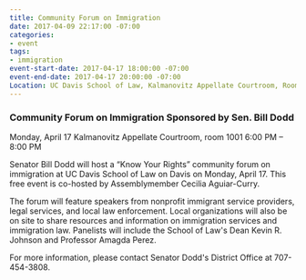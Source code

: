 ```yaml
---
title: Community Forum on Immigration
date: 2017-04-09 22:17:00 -07:00
categories:
- event
tags:
- immigration
event-start-date: 2017-04-17 18:00:00 -07:00
event-end-date: 2017-04-17 20:00:00 -07:00
Location: UC Davis School of Law, Kalmanovitz Appellate Courtroom, Room 1001, Davis
---
```


### Community Forum on Immigration Sponsored by Sen. Bill Dodd
Monday, April 17
Kalmanovitz Appellate Courtroom, room 1001
6:00 PM – 8:00 PM

Senator Bill Dodd will host a “Know Your Rights” community forum on immigration at UC Davis School of Law on Davis on Monday, April 17. This free event is co-hosted by Assemblymember Cecilia Aguiar-Curry. 

The forum will feature speakers from nonprofit immigrant service providers, legal services, and local law enforcement. Local organizations will also be on site to share resources and information on immigration services and immigration law. Panelists will include the School of Law's Dean Kevin R. Johnson and Professor Amagda Perez.

For more information, please contact Senator Dodd's District Office at 707-454-3808.